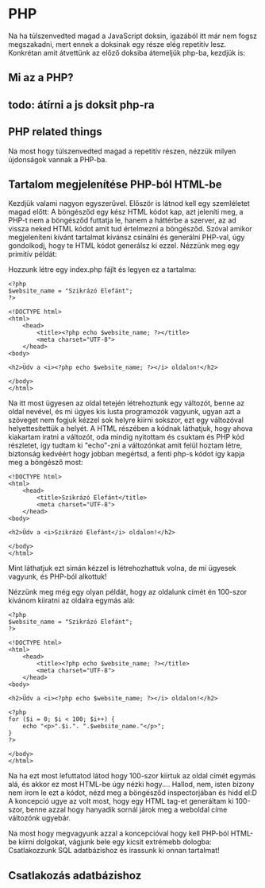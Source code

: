 # PHP

Na ha túlszenvedted magad a JavaScript doksin, igazából itt már nem fogsz megszakadni, mert ennek a doksinak egy része elég repetitív lesz. Konkrétan amit átvettünk az előző doksiba átemeljük php-ba, kezdjük is:

## Mi az a PHP?



## todo: átírni a js doksit php-ra

## PHP related things

Na most hogy túlszenvedted magad a repetitív részen, nézzük milyen újdonságok vannak a PHP-ba.

## Tartalom megjelenítése PHP-ból HTML-be

Kezdjük valami nagyon egyszerűvel. Először is látnod kell egy szemléletet magad előtt: A böngésződ egy kész HTML kódot kap, azt jeleníti meg, a PHP-t nem a böngésződ futtatja le, hanem a háttérbe a szerver, az ad vissza neked HTML kódot amit tud értelmezni a böngésződ. Szóval amikor megjeleníteni kívánt tartalmat kívánsz csinálni és generálni PHP-val, úgy gondolkodj, hogy te HTML kódot generálsz ki ezzel. Nézzünk meg egy primitív példát:

Hozzunk létre egy index.php fájlt és legyen ez a tartalma:

```
<?php
$website_name = "Szikrázó Elefánt";
?>

<!DOCTYPE html>
<html>
    <head>
        <title><?php echo $website_name; ?></title>
        <meta charset="UTF-8">
    </head>
<body>

<h2>Üdv a <i><?php echo $website_name; ?></i> oldalon!</h2>

</body>
</html>
```

Na itt most ügyesen az oldal tetején létrehoztunk egy változót, benne az oldal nevével, és mi ügyes kis lusta programozók vagyunk, ugyan azt a szöveget nem fogjuk kézzel sok helyre kiírni sokszor, ezt egy változóval helyettesítettük a helyét. A HTML részében a kódnak láthatjuk, hogy ahova kiakartam iratni a változót, oda mindig nyitottam és csuktam és PHP kód részletet, így tudtam ki "echo"-zni a változónkat amit felül hoztam létre, biztonság kedvéért hogy jobban megértsd, a fenti php-s kódot így kapja meg a böngésző most:

```
<!DOCTYPE html>
<html>
    <head>
        <title>Szikrázó Elefánt</title>
        <meta charset="UTF-8">
    </head>
<body>

<h2>Üdv a <i>Szikrázó Elefánt</i> oldalon!</h2>

</body>
</html>
```

Mint láthatjuk ezt simán kézzel is létrehozhattuk volna, de mi ügyesek vagyunk, és PHP-ból alkottuk!

Nézzünk meg még egy olyan példát, hogy az oldalunk címét én 100-szor kívánom kiiratni az oldalra egymás alá:

```
<?php
$website_name = "Szikrázó Elefánt";
?>

<!DOCTYPE html>
<html>
    <head>
        <title><?php echo $website_name; ?></title>
        <meta charset="UTF-8">
    </head>
<body>

<h2>Üdv a <i><?php echo $website_name; ?></i> oldalon!</h2>

<?php
for ($i = 0; $i < 100; $i++) {
    echo "<p>".$i.". ".$website_name."</p>";
}
?>

</body>
</html>
```

Na ha ezt most lefuttatod látod hogy 100-szor kiírtuk az oldal címét egymás alá, és akkor ez most HTML-be úgy nézki hogy.... Hallod, nem, isten bizony nem írom le ezt a kódot, nézd meg a böngésződ inspectorjában és hidd el:D A koncepció ugye az volt most, hogy egy HTML tag-et generáltam ki 100-szor, benne azzal hogy hanyadik sornál járok meg a weboldal címe változónk ugyebár.

Na most hogy megvagyunk azzal a koncepcióval hogy kell PHP-ból HTML-be kiírni dolgokat, vágjunk bele egy kicsit extrémebb dologba: Csatlakozzunk SQL adatbázishoz és irassunk ki onnan tartalmat!

## Csatlakozás adatbázishoz